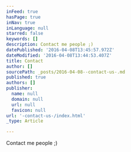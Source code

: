 ```yaml
---
inFeed: true
hasPage: true
inNav: true
inLanguage: null
starred: false
keywords: []
description: Contact me people ;)
datePublished: '2016-04-08T13:45:57.972Z'
dateModified: '2016-04-08T13:44:53.407Z'
title: Contact
author: []
sourcePath: _posts/2016-04-08--contact-us-.md
published: true
authors: []
publisher:
  name: null
  domain: null
  url: null
  favicon: null
url: '-contact-us-/index.html'
_type: Article

---
```

Contact me people ;)